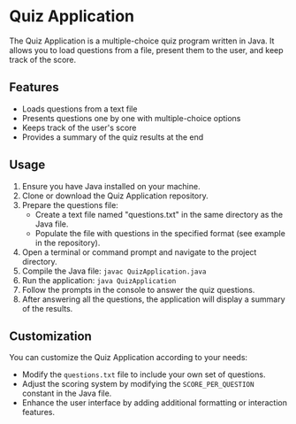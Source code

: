 # Quiz Application
The Quiz Application is a multiple-choice quiz program written in Java. It allows you to load questions from a file, present them to the user, and keep track of the score.

## Features
- Loads questions from a text file
- Presents questions one by one with multiple-choice options
- Keeps track of the user's score
- Provides a summary of the quiz results at the end

## Usage
1. Ensure you have Java installed on your machine.
2. Clone or download the Quiz Application repository.
3. Prepare the questions file:
   - Create a text file named "questions.txt" in the same directory as the Java file.
   - Populate the file with questions in the specified format (see example in the repository).
4. Open a terminal or command prompt and navigate to the project directory.
5. Compile the Java file:
```javac QuizApplication.java```
6. Run the application:
```java QuizApplication```
7. Follow the prompts in the console to answer the quiz questions.
8. After answering all the questions, the application will display a summary of the results.

## Customization
You can customize the Quiz Application according to your needs:
- Modify the `questions.txt` file to include your own set of questions.
- Adjust the scoring system by modifying the `SCORE_PER_QUESTION` constant in the Java file.
- Enhance the user interface by adding additional formatting or interaction features.
